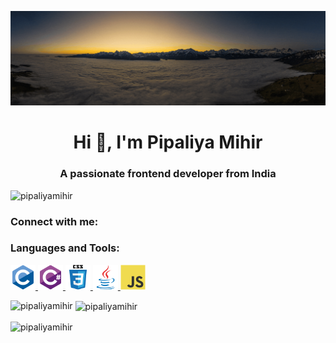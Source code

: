 ![image](https://github.com/PipaliyaMihir/PipaliyaMihir/blob/main/Yellow%20%26%20Black%20Simple%20Profile%20LinkedIn%20Banner.gif)
<h1 align="center">Hi 👋, I'm Pipaliya Mihir</h1>
<h3 align="center">A passionate frontend developer from India</h3>

<p align="left"> <img src="https://komarev.com/ghpvc/?username=pipaliyamihir&label=Profile%20views&color=0e75b6&style=flat" alt="pipaliyamihir" /> </p>

<h3 align="left">Connect with me:</h3>
<p align="left">
</p>

<h3 align="left">Languages and Tools:</h3>
<p align="left"> <a href="https://www.cprogramming.com/" target="_blank" rel="noreferrer"> <img src="https://raw.githubusercontent.com/devicons/devicon/master/icons/c/c-original.svg" alt="c" width="40" height="40"/> </a> <a href="https://www.w3schools.com/cs/" target="_blank" rel="noreferrer"> <img src="https://raw.githubusercontent.com/devicons/devicon/master/icons/csharp/csharp-original.svg" alt="csharp" width="40" height="40"/> </a> <a href="https://www.w3schools.com/css/" target="_blank" rel="noreferrer"> <img src="https://raw.githubusercontent.com/devicons/devicon/master/icons/css3/css3-original-wordmark.svg" alt="css3" width="40" height="40"/> </a> <a href="https://www.java.com" target="_blank" rel="noreferrer"> <img src="https://raw.githubusercontent.com/devicons/devicon/master/icons/java/java-original.svg" alt="java" width="40" height="40"/> </a> <a href="https://developer.mozilla.org/en-US/docs/Web/JavaScript" target="_blank" rel="noreferrer"> <img src="https://raw.githubusercontent.com/devicons/devicon/master/icons/javascript/javascript-original.svg" alt="javascript" width="40" height="40"/> </a> </p>

<p><img align="left" src="https://github-readme-stats.vercel.app/api/top-langs?username=pipaliyamihir&show_icons=true&locale=en&layout=compact" alt="pipaliyamihir" /></p>

<p>&nbsp;<img align="center" src="https://github-readme-stats.vercel.app/api?username=pipaliyamihir&show_icons=true&locale=en" alt="pipaliyamihir" /></p>

<p><img align="center" src="https://github-readme-streak-stats.herokuapp.com/?user=pipaliyamihir&" alt="pipaliyamihir" /></p>
